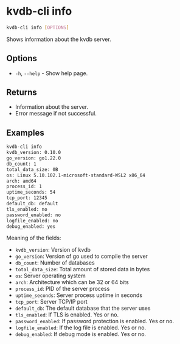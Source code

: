 # kvdb-cli info

```sh
kvdb-cli info [OPTIONS]
```

Shows information about the kvdb server.

## Options

- `-h`, `--help` - Show help page.

## Returns

- Information about the server.
- Error message if not successful.

## Examples

```sh
kvdb-cli info
kvdb_version: 0.10.0
go_version: go1.22.0
db_count: 1
total_data_size: 0B
os: Linux 5.10.102.1-microsoft-standard-WSL2 x86_64
arch: amd64
process_id: 1
uptime_seconds: 54
tcp_port: 12345
default_db: default
tls_enabled: no
password_enabled: no
logfile_enabled: no
debug_enabled: yes
```

Meaning of the fields:

- `kvdb_version`: Version of kvdb
- `go_version`: Version of go used to compile the server
- `db_count`: Number of databases
- `total_data_size`: Total amount of stored data in bytes
- `os`: Server operating system
- `arch`: Architecture which can be 32 or 64 bits
- `process_id`: PID of the server process
- `uptime_seconds`: Server process uptime in seconds
- `tcp_port`: Server TCP/IP port
- `default_db`: The default database that the server uses
- `tls_enabled`: If TLS is enabled. Yes or no.
- `password_enabled`: If password protection is enabled. Yes or no.
- `logfile_enabled`: If the log file is enabled. Yes or no.
- `debug_enabled`: If debug mode is enabled. Yes or no.
